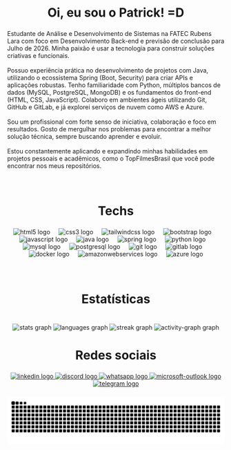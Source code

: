 <h1 align="center">Oi, eu sou o Patrick!  =D</h1>

###

<p align="left">Estudante de Análise e Desenvolvimento de Sistemas na FATEC Rubens Lara com foco em Desenvolvimento Back-end e previsão de conclusão para Julho de 2026. Minha paixão é usar a tecnologia para construir soluções criativas e funcionais.<br><br>Possuo experiência prática no desenvolvimento de projetos com Java, utilizando o ecossistema Spring (Boot, Security) para criar APIs e aplicações robustas. Tenho familiaridade com Python, múltiplos bancos de dados (MySQL, PostgreSQL, MongoDB) e os fundamentos do front-end (HTML, CSS, JavaScript). Colaboro em ambientes ágeis utilizando Git, GitHub e GitLab, e já explorei serviços de nuvem como AWS e Azure.<br><br>Sou um profissional com forte senso de iniciativa, colaboração e foco em resultados. Gosto de mergulhar nos problemas para encontrar a melhor solução técnica, sempre buscando aprender e evoluir.<br><br>Estou constantemente aplicando e expandindo minhas habilidades em projetos pessoais e acadêmicos, como o TopFilmesBrasil que você pode encontrar nos meus repositórios.</p>

###

<br clear="both">

<h1 align="center">Techs</h1>

###

<div align="center">
  <img src="https://cdn.jsdelivr.net/gh/devicons/devicon/icons/html5/html5-original.svg" height="40" alt="html5 logo"  />
  <img width="12" />
  <img src="https://cdn.jsdelivr.net/gh/devicons/devicon/icons/css3/css3-original.svg" height="40" alt="css3 logo"  />
  <img width="12" />
  <img src="https://cdn.jsdelivr.net/gh/devicons/devicon/icons/tailwindcss/tailwindcss-original-wordmark.svg" height="40" alt="tailwindcss logo"  />
  <img width="12" />
  <img src="https://cdn.jsdelivr.net/gh/devicons/devicon/icons/bootstrap/bootstrap-original.svg" height="40" alt="bootstrap logo"  />
  <img width="12" />
  <img src="https://cdn.jsdelivr.net/gh/devicons/devicon/icons/javascript/javascript-original.svg" height="40" alt="javascript logo"  />
  <img width="12" />
  <img src="https://skillicons.dev/icons?i=java" height="40" alt="java logo"  />
  <img width="12" />
  <img src="https://cdn.jsdelivr.net/gh/devicons/devicon/icons/spring/spring-original.svg" height="40" alt="spring logo"  />
  <img width="12" />
  <img src="https://cdn.jsdelivr.net/gh/devicons/devicon/icons/python/python-original.svg" height="40" alt="python logo"  />
  <img width="12" />
  <img src="https://cdn.jsdelivr.net/gh/devicons/devicon/icons/mysql/mysql-original.svg" height="40" alt="mysql logo"  />
  <img width="12" />
  <img src="https://cdn.jsdelivr.net/gh/devicons/devicon/icons/postgresql/postgresql-original.svg" height="40" alt="postgresql logo"  />
  <img width="12" />
  <img src="https://cdn.jsdelivr.net/gh/devicons/devicon/icons/git/git-original.svg" height="40" alt="git logo"  />
  <img width="12" />
  <img src="https://cdn.jsdelivr.net/gh/devicons/devicon/icons/gitlab/gitlab-original.svg" height="40" alt="gitlab logo"  />
  <img width="12" />
  <img src="https://cdn.jsdelivr.net/gh/devicons/devicon/icons/docker/docker-original.svg" height="40" alt="docker logo"  />
  <img width="12" />
  <img src="https://cdn.jsdelivr.net/gh/devicons/devicon/icons/amazonwebservices/amazonwebservices-line-wordmark.svg" height="40" alt="amazonwebservices logo"  />
  <img width="12" />
  <img src="https://cdn.jsdelivr.net/gh/devicons/devicon/icons/azure/azure-original.svg" height="40" alt="azure logo"  />
</div>

###

<br clear="both">

<h1 align="center">Estatísticas</h1>

###

<br clear="both">

<div align="center">
  <img src="https://github-readme-stats.vercel.app/api?username=patrickcsouzadev&hide_title=false&hide_rank=true&show_icons=true&include_all_commits=true&count_private=true&disable_animations=false&theme=highcontrast&locale=en&hide_border=false&order=1" height="140" alt="stats graph"  />
  <img src="https://github-readme-stats.vercel.app/api/top-langs?username=patrickcsouzadev&locale=en&hide_title=false&layout=compact&card_width=320&langs_count=7&theme=highcontrast&hide_border=false&order=2" height="200" alt="languages graph"  />
  <img src="https://streak-stats.demolab.com?user=patrickcsouzadev&locale=en&mode=daily&theme=highcontrast&hide_border=false&border_radius=5&order=3" height="400" alt="streak graph"  />
  <img src="https://github-readme-activity-graph.vercel.app/graph?username=patrickcsouzadev&radius=16&theme=high-contrast&area=true&order=5&hide_title=false&hide_border=false" height="300" alt="activity-graph graph"  />
</div>

###

<h1 align="center">Redes sociais</h1>

###

<div align="center">
  <a href="www.linkedin.com/in/patrickcsouzadev" target="_blank">
    <img src="https://raw.githubusercontent.com/maurodesouza/profile-readme-generator/master/src/assets/icons/social/linkedin/default.svg" width="52" height="40" alt="linkedin logo"  />
  </a>
  <a href="PTKsccp" target="_blank">
    <img src="https://raw.githubusercontent.com/maurodesouza/profile-readme-generator/master/src/assets/icons/social/discord/default.svg" width="52" height="40" alt="discord logo"  />
  </a>
  <a href="13991616105" target="_blank">
    <img src="https://raw.githubusercontent.com/maurodesouza/profile-readme-generator/master/src/assets/icons/social/whatsapp/default.svg" width="52" height="40" alt="whatsapp logo"  />
  </a>
  <a href="patrickcsouza.dev@outlook.com" target="_blank">
    <img src="https://raw.githubusercontent.com/maurodesouza/profile-readme-generator/master/src/assets/icons/social/microsoft-outlook/default.svg" width="52" height="40" alt="microsoft-outlook logo"  />
  </a>
  <a href="13991616105" target="_blank">
    <img src="https://raw.githubusercontent.com/maurodesouza/profile-readme-generator/master/src/assets/icons/social/telegram/default.svg" width="52" height="40" alt="telegram logo"  />
  </a>
</div>

###

<picture align="center">
  <source media="(prefers-color-scheme: dark)" srcset="https://raw.githubusercontent.com/patrickcsouzadev/patrickcsouzadev/output/github-contribution-grid-snake-dark.svg">
  <source media="(prefers-color-scheme: light)" srcset="https://raw.githubusercontent.com/patrickcsouzadev/patrickcsouzadev/output/github-contribution-grid-snake-dark.svg">
  <img align="center" alt="github contribution grid snake animation" src="https://raw.githubusercontent.com/patrickcsouzadev/patrickcsouzadev/output/github-contribution-grid-snake.svg">
</picture>
